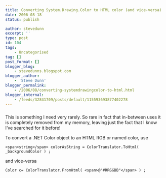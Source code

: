 ```yaml
---
title: Converting System.Drawing.Color to HTML color (and vice-versa)
date: 2006-08-18
status: publish

author: stevedunn
excerpt: ''
type: post
id: 104
tags:
    - Uncategorised
tag: []
post_format: []
blogger_blog:
    - stevedunns.blogspot.com
blogger_author:
    - 'Steve Dunn'
blogger_permalink:
    - /2006/08/converting-systemdrawingcolor-to-html.html
blogger_internal:
    - /feeds/32841709/posts/default/115593693877402278
---
```

#####  

This is something I need very rarely. So rare in fact that in-between uses it is completely removed from my memory, leaving just the fact that I know I’ve searched for it before!

To convert a .NET Color object to an HTML RGB or named color, use

```
<span>string</span> colorAsString = ColorTranslator.ToHtml( _backgroundColor ) ;
```

and vice-versa

```
Color c= ColorTranslator.FromHtml( <span>@"#RRGGBB"</span> ) ;
```
